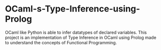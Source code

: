 # OCaml-s-Type-Inference-using-Prolog
OCaml like Python is able to infer datatypes of declared variables. This project is an implementation of Type Inference in OCaml using Prolog made to understand the concepts of Functional Programming.  
